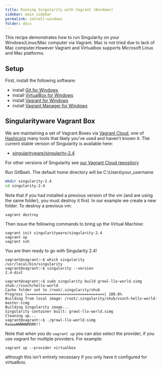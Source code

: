 ```yaml
---
title: Running Singularity with Vagrant (Windows)
sidebar: main_sidebar
permalink: install-windows
folder: docs
---
```



This recipe demonstrates how to run Singularity on your Windows/Linux/Mac  computer via Vagrant. Mac is not tried due to lack of Mac computer.However Vagrant and Virtualbox supports Microsoft Linux and Mac platforms.

## Setup

First, install the following software:
- install [Git for Windows](https://git-for-windows.github.io/)
- install [VirtualBox for Windows](https://www.virtualbox.org/wiki/Downloads)
- install [Vagrant for Windows](https://www.vagrantup.com/downloads.html)
- install [Vagrant Manager for Windows](http://vagrantmanager.com/downloads/)

## Singularityware Vagrant Box

We are maintaining a set of Vagrant Boxes via <a href="https://www.vagrantup.com" target="_blank">Vagrant Cloud</a>, one of <a href="https://www.hashicorp.com/#open-source-tools" target="_blank">Hashicorp</a> many tools that likely you've used and haven't known it. The current stable version of Singularity is available here:
 - [singularityware/singularity-2.4](https://app.vagrantup.com/singularityware/boxes/singularity-2.4/versions/2.4)
 
For other versions of Singularity see [our Vagrant Cloud repository](https://app.vagrantup.com/singularityware)

Run GitBash. The default home directory will be C:\Users\your_username

```bash
mkdir singularity-2.4
cd singularity-2.4
```

Note that if you had installed a previous version of the vm (and are using the same folder), you must destroy it first. In our example we create a new folder.  To destroy a previous vm:

```
vagrant destroy
```

Then issue the following commands to bring up the Virtual Machine:


```
vagrant init singularityware/singularity-2.4
vagrant up
vagrant ssh
```

You are then ready to go with Singularity 2.4!

```
vagrant@vagrant:~$ which singularity
/usr/local/bin/singularity
vagrant@vagrant:~$ singularity --version
2.4-dist

vagrant@vagrant:~$ sudo singularity build growl-llo-world.simg shub://vsoch/hello-world
Cache folder set to /root/.singularity/shub
Progress |===================================| 100.0% 
Building from local image: /root/.singularity/shub/vsoch-hello-world-master.simg
Building Singularity image...
Singularity container built: growl-llo-world.simg
Cleaning up...
vagrant@vagrant:~$ ./growl-llo-world.simg
RaawwWWWWWRRRR!!
```

Note that when you do `vagrant up` you can also select the provider, if you use vagrant for multiple providers. For example:

```
vagrant up --provider virtualbox
```

although this isn't entirely necessary if you only have it configured for virtualbox.
